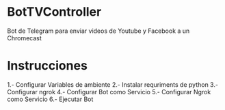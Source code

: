 # BotTVController
Bot de Telegram para enviar videos de Youtube y Facebook a un Chromecast

# Instrucciones
1.- Configurar Variables de ambiente
2.- Instalar requriments de python
3.- Configurar ngrok
4.- Configurar Bot como Servicio
5.- Configurar Ngrok como Servicio
6.- Ejecutar Bot
 
